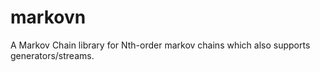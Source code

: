 # markovn
A Markov Chain library for Nth-order markov chains which also supports generators/streams.
